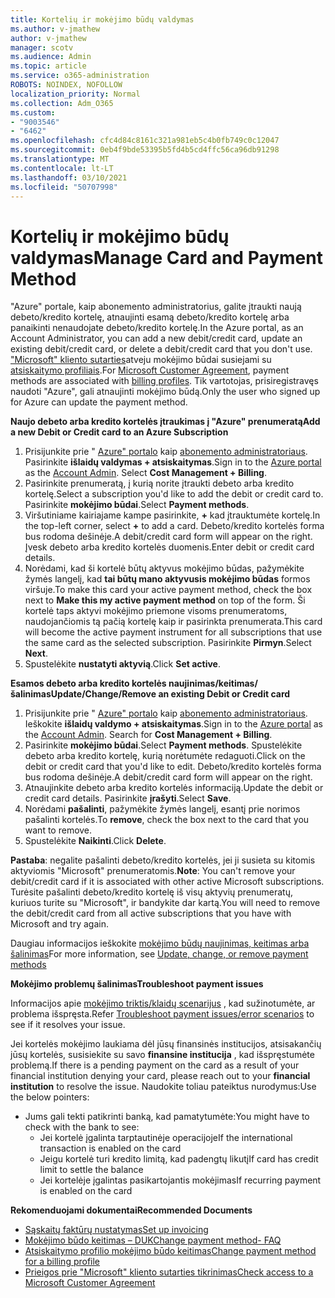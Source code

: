 ```yaml
---
title: Kortelių ir mokėjimo būdų valdymas
ms.author: v-jmathew
author: v-jmathew
manager: scotv
ms.audience: Admin
ms.topic: article
ms.service: o365-administration
ROBOTS: NOINDEX, NOFOLLOW
localization_priority: Normal
ms.collection: Adm_O365
ms.custom:
- "9003546"
- "6462"
ms.openlocfilehash: cfc4d84c8161c321a981eb5c4b0fb749c0c12047
ms.sourcegitcommit: 0eb4f9bde53395b5fd4b5cd4ffc56ca96db91298
ms.translationtype: MT
ms.contentlocale: lt-LT
ms.lasthandoff: 03/10/2021
ms.locfileid: "50707998"
---
```

# <a name="manage-card-and-payment-method"></a><span data-ttu-id="8afe7-102">Kortelių ir mokėjimo būdų valdymas</span><span class="sxs-lookup"><span data-stu-id="8afe7-102">Manage Card and Payment Method</span></span>

<span data-ttu-id="8afe7-103">"Azure" portale, kaip abonemento administratorius, galite įtraukti naują debeto/kredito kortelę, atnaujinti esamą debeto/kredito kortelę arba panaikinti nenaudojate debeto/kredito kortelę.</span><span class="sxs-lookup"><span data-stu-id="8afe7-103">In the Azure portal, as an Account Administrator, you can add a new debit/credit card, update an existing debit/credit card, or delete a debit/credit card that you don't use.</span></span> <span data-ttu-id="8afe7-104">["Microsoft" kliento sutarties](https://docs.microsoft.com/azure/billing/billing-how-to-change-credit-card?WT.mc_id=Portal-Microsoft_Azure_Support#check-access-to-a-microsoft-customer-agreement)atveju mokėjimo būdai susiejami su [atsiskaitymo profiliais](https://docs.microsoft.com/azure/billing/billing-how-to-change-credit-card?WT.mc_id=Portal-Microsoft_Azure_Support#change-payment-method-for-a-billing-profile).</span><span class="sxs-lookup"><span data-stu-id="8afe7-104">For [Microsoft Customer Agreement](https://docs.microsoft.com/azure/billing/billing-how-to-change-credit-card?WT.mc_id=Portal-Microsoft_Azure_Support#check-access-to-a-microsoft-customer-agreement), payment methods are associated with [billing profiles](https://docs.microsoft.com/azure/billing/billing-how-to-change-credit-card?WT.mc_id=Portal-Microsoft_Azure_Support#change-payment-method-for-a-billing-profile).</span></span> <span data-ttu-id="8afe7-105">Tik vartotojas, prisiregistravęs naudoti "Azure", gali atnaujinti mokėjimo būdą.</span><span class="sxs-lookup"><span data-stu-id="8afe7-105">Only the user who signed up for Azure can update the payment method.</span></span>

<span data-ttu-id="8afe7-106">**Naujo debeto arba kredito kortelės įtraukimas į "Azure" prenumeratą**</span><span class="sxs-lookup"><span data-stu-id="8afe7-106">**Add a new Debit or Credit card to an Azure Subscription**</span></span>

1. <span data-ttu-id="8afe7-107">Prisijunkite prie " [Azure" portalo](https://ms.portal.azure.com/) kaip [abonemento administratoriaus](https://docs.microsoft.com/azure/cost-management-billing/manage/billing-subscription-transfer?WT.mc_id=Portal-Microsoft_Azure_Support#whoisaa). Pasirinkite **išlaidų valdymas + atsiskaitymas**.</span><span class="sxs-lookup"><span data-stu-id="8afe7-107">Sign in to the [Azure portal](https://ms.portal.azure.com/) as the [Account Admin](https://docs.microsoft.com/azure/cost-management-billing/manage/billing-subscription-transfer?WT.mc_id=Portal-Microsoft_Azure_Support#whoisaa). Select **Cost Management + Billing**.</span></span>
2. <span data-ttu-id="8afe7-108">Pasirinkite prenumeratą, į kurią norite įtraukti debeto arba kredito kortelę.</span><span class="sxs-lookup"><span data-stu-id="8afe7-108">Select a subscription you'd like to add the debit or credit card to.</span></span> <span data-ttu-id="8afe7-109">Pasirinkite **mokėjimo būdai**.</span><span class="sxs-lookup"><span data-stu-id="8afe7-109">Select **Payment methods**.</span></span>
3. <span data-ttu-id="8afe7-110">Viršutiniame kairiajame kampe pasirinkite, **+** kad įtrauktumėte kortelę.</span><span class="sxs-lookup"><span data-stu-id="8afe7-110">In the top-left corner, select **+** to add a card.</span></span> <span data-ttu-id="8afe7-111">Debeto/kredito kortelės forma bus rodoma dešinėje.</span><span class="sxs-lookup"><span data-stu-id="8afe7-111">A debit/credit card form will appear on the right.</span></span> <span data-ttu-id="8afe7-112">Įvesk debeto arba kredito kortelės duomenis.</span><span class="sxs-lookup"><span data-stu-id="8afe7-112">Enter debit or credit card details.</span></span>
4. <span data-ttu-id="8afe7-113">Norėdami, kad ši kortelė būtų aktyvus mokėjimo būdas, pažymėkite žymės langelį, kad **tai būtų mano aktyvusis mokėjimo būdas** formos viršuje.</span><span class="sxs-lookup"><span data-stu-id="8afe7-113">To make this card your active payment method, check the box next to **Make this my active payment method** on top of the form.</span></span> <span data-ttu-id="8afe7-114">Ši kortelė taps aktyvi mokėjimo priemone visoms prenumeratoms, naudojančiomis tą pačią kortelę kaip ir pasirinkta prenumerata.</span><span class="sxs-lookup"><span data-stu-id="8afe7-114">This card will become the active payment instrument for all subscriptions that use the same card as the selected subscription.</span></span> <span data-ttu-id="8afe7-115">Pasirinkite **Pirmyn**.</span><span class="sxs-lookup"><span data-stu-id="8afe7-115">Select **Next**.</span></span>
5. <span data-ttu-id="8afe7-116">Spustelėkite **nustatyti aktyvią**.</span><span class="sxs-lookup"><span data-stu-id="8afe7-116">Click **Set active**.</span></span> 
 
<span data-ttu-id="8afe7-117">**Esamos debeto arba kredito kortelės naujinimas/keitimas/šalinimas**</span><span class="sxs-lookup"><span data-stu-id="8afe7-117">**Update/Change/Remove an existing Debit or Credit card**</span></span>

1.  <span data-ttu-id="8afe7-118">Prisijunkite prie " [Azure" portalo](https://portal.azure.com/) kaip [abonemento administratoriaus](https://docs.microsoft.com/azure/billing/billing-subscription-transfer?WT.mc_id=Portal-Microsoft_Azure_Support#whoisaa). Ieškokite **išlaidų valdymo + atsiskaitymas**.</span><span class="sxs-lookup"><span data-stu-id="8afe7-118">Sign in to the [Azure portal](https://portal.azure.com/) as the [Account Admin](https://docs.microsoft.com/azure/billing/billing-subscription-transfer?WT.mc_id=Portal-Microsoft_Azure_Support#whoisaa). Search for **Cost Management + Billing**.</span></span>
2.  <span data-ttu-id="8afe7-119">Pasirinkite **mokėjimo būdai**.</span><span class="sxs-lookup"><span data-stu-id="8afe7-119">Select **Payment methods**.</span></span> <span data-ttu-id="8afe7-120">Spustelėkite debeto arba kredito kortelę, kurią norėtumėte redaguoti.</span><span class="sxs-lookup"><span data-stu-id="8afe7-120">Click on the debit or credit card that you'd like to edit.</span></span> <span data-ttu-id="8afe7-121">Debeto/kredito kortelės forma bus rodoma dešinėje.</span><span class="sxs-lookup"><span data-stu-id="8afe7-121">A debit/credit card form will appear on the right.</span></span>
3.  <span data-ttu-id="8afe7-122">Atnaujinkite debeto arba kredito kortelės informaciją.</span><span class="sxs-lookup"><span data-stu-id="8afe7-122">Update the debit or credit card details.</span></span> <span data-ttu-id="8afe7-123">Pasirinkite **įrašyti**.</span><span class="sxs-lookup"><span data-stu-id="8afe7-123">Select **Save**.</span></span>
4.  <span data-ttu-id="8afe7-124">Norėdami **pašalinti**, pažymėkite žymės langelį, esantį prie norimos pašalinti kortelės.</span><span class="sxs-lookup"><span data-stu-id="8afe7-124">To **remove**, check the box next to the card that you want to remove.</span></span>
5.  <span data-ttu-id="8afe7-125">Spustelėkite **Naikinti**.</span><span class="sxs-lookup"><span data-stu-id="8afe7-125">Click **Delete**.</span></span>

<span data-ttu-id="8afe7-126">**Pastaba**: negalite pašalinti debeto/kredito kortelės, jei ji susieta su kitomis aktyviomis "Microsoft" prenumeratomis.</span><span class="sxs-lookup"><span data-stu-id="8afe7-126">**Note**: You can't remove your debit/credit card if it is associated with other active Microsoft subscriptions.</span></span> <span data-ttu-id="8afe7-127">Turėsite pašalinti debeto/kredito kortelę iš visų aktyvių prenumeratų, kuriuos turite su "Microsoft", ir bandykite dar kartą.</span><span class="sxs-lookup"><span data-stu-id="8afe7-127">You will need to remove the debit/credit card from all active subscriptions that you have with Microsoft and try again.</span></span>

<span data-ttu-id="8afe7-128">Daugiau informacijos ieškokite [mokėjimo būdų naujinimas, keitimas arba šalinimas](https://docs.microsoft.com/azure/billing/billing-how-to-change-credit-card?WT.mc_id=Portal-Microsoft_Azure_Support)</span><span class="sxs-lookup"><span data-stu-id="8afe7-128">For more information, see [Update, change, or remove payment methods](https://docs.microsoft.com/azure/billing/billing-how-to-change-credit-card?WT.mc_id=Portal-Microsoft_Azure_Support)</span></span>

<span data-ttu-id="8afe7-129">**Mokėjimo problemų šalinimas**</span><span class="sxs-lookup"><span data-stu-id="8afe7-129">**Troubleshoot payment issues**</span></span>

<span data-ttu-id="8afe7-130">Informacijos apie [mokėjimo triktis/klaidų scenarijus](https://docs.microsoft.com/azure/cost-management-billing/manage/billing-troubleshoot-azure-payment-issues) , kad sužinotumėte, ar problema išspręsta.</span><span class="sxs-lookup"><span data-stu-id="8afe7-130">Refer [Troubleshoot payment issues/error scenarios](https://docs.microsoft.com/azure/cost-management-billing/manage/billing-troubleshoot-azure-payment-issues) to see if it resolves your issue.</span></span>

<span data-ttu-id="8afe7-131">Jei kortelės mokėjimo laukiama dėl jūsų finansinės institucijos, atsisakančių jūsų kortelės, susisiekite su savo **finansine institucija** , kad išspręstumėte problemą.</span><span class="sxs-lookup"><span data-stu-id="8afe7-131">If there is a pending payment on the card as a result of your financial institution denying your card, please reach out to your **financial institution** to resolve the issue.</span></span> <span data-ttu-id="8afe7-132">Naudokite toliau pateiktus nurodymus:</span><span class="sxs-lookup"><span data-stu-id="8afe7-132">Use the below pointers:</span></span>

- <span data-ttu-id="8afe7-133">Jums gali tekti patikrinti banką, kad pamatytumėte:</span><span class="sxs-lookup"><span data-stu-id="8afe7-133">You might have to check with the bank to see:</span></span> 
    - <span data-ttu-id="8afe7-134">Jei kortelė įgalinta tarptautinėje operacijoje</span><span class="sxs-lookup"><span data-stu-id="8afe7-134">If the international transaction is enabled on the card</span></span>
    - <span data-ttu-id="8afe7-135">Jeigu kortelė turi kredito limitą, kad padengtų likutį</span><span class="sxs-lookup"><span data-stu-id="8afe7-135">If card has credit limit to settle the balance</span></span>
    - <span data-ttu-id="8afe7-136">Jei kortelėje įgalintas pasikartojantis mokėjimas</span><span class="sxs-lookup"><span data-stu-id="8afe7-136">If recurring payment is enabled on the card</span></span>

<span data-ttu-id="8afe7-137">**Rekomenduojami dokumentai**</span><span class="sxs-lookup"><span data-stu-id="8afe7-137">**Recommended Documents**</span></span>

- [<span data-ttu-id="8afe7-138">Sąskaitų faktūrų nustatymas</span><span class="sxs-lookup"><span data-stu-id="8afe7-138">Set up invoicing</span></span>](https://docs.microsoft.com/azure/cost-management-billing/manage/pay-by-invoice)
- [<span data-ttu-id="8afe7-139">Mokėjimo būdo keitimas – DUK</span><span class="sxs-lookup"><span data-stu-id="8afe7-139">Change payment method- FAQ</span></span>](https://docs.microsoft.com/azure/cost-management-billing/manage/change-credit-card?WT.mc_id=Portal-Microsoft_Azure_Support#frequently-asked-questions)
- [<span data-ttu-id="8afe7-140">Atsiskaitymo profilio mokėjimo būdo keitimas</span><span class="sxs-lookup"><span data-stu-id="8afe7-140">Change payment method for a billing profile</span></span>](https://docs.microsoft.com/azure/cost-management-billing/manage/change-credit-card?WT.mc_id=Portal-Microsoft_Azure_Support#change-payment-method-for-a-billing-profile)
- [<span data-ttu-id="8afe7-141">Prieigos prie "Microsoft" kliento sutarties tikrinimas</span><span class="sxs-lookup"><span data-stu-id="8afe7-141">Check access to a Microsoft Customer Agreement</span></span>](https://docs.microsoft.com/azure/cost-management-billing/manage/change-credit-card?WT.mc_id=Portal-Microsoft_Azure_Support#check-access-to-a-microsoft-customer-agreement)
